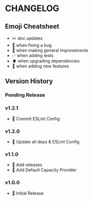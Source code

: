 # CHANGELOG

## Emoji Cheatsheet
- :pencil2: doc updates
- :bug: when fixing a bug
- :rocket: when making general improvements
- :white_check_mark: when adding tests
- :arrow_up: when upgrading dependencies
- :tada: when adding new features

## Version History

### Pending Release

### v1.2.1

- :rocket: Commit ESLint Config

### v1.2.0

- :rocket: Update all deps & ESLint Config

### v1.1.0

- :rocket: Add releases
- :rocket: Add Default Capacity Provider

### v1.0.0

- :rocket: Initial Release

